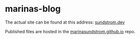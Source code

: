 # marinas-blog

The actual site can be found at this address: [sundstrom.dev](https://sundstrom.dev)

Published files are hosted in the [marinasundstrom.github.io](https://github.com/marinasundstrom/marinasundstrom.github.io) repo.
